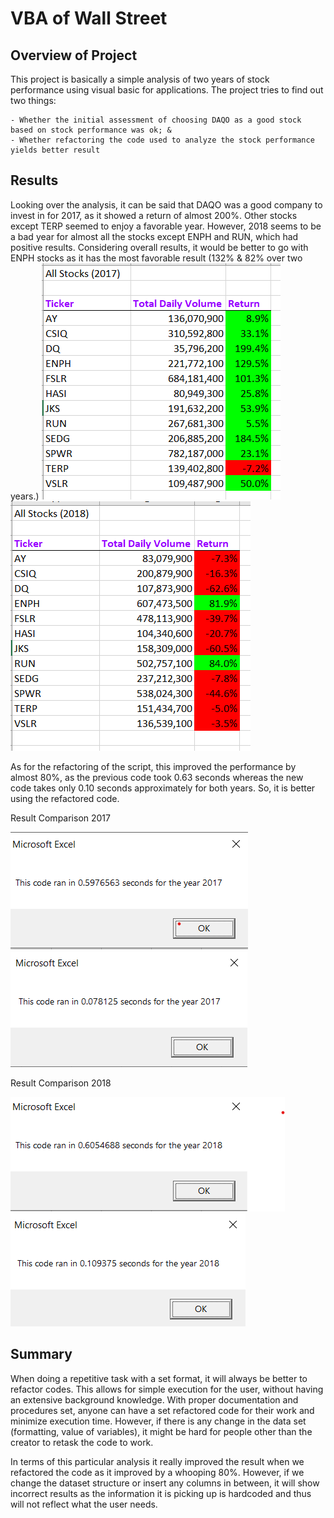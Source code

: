 # VBA of Wall Street

## Overview of Project

This project is basically a simple analysis of two years of stock performance using visual basic for applications. The project tries to find out two things:

    - Whether the initial assessment of choosing DAQO as a good stock based on stock performance was ok; &
    - Whether refactoring the code used to analyze the stock performance yields better result 

## Results

Looking over the analysis, it can be said that DAQO was a good company to invest in for 2017, as it showed a return of almost 200%. Other stocks except TERP seemed to enjoy a favorable year. However, 2018 seems to be a bad year for almost all the stocks except ENPH and RUN, which had positive results. Considering overall results, it would be better to go with ENPH stocks as it has the most favorable result (132% & 82% over two years.)
<img src = resources/2017_result.png></img> <img src= resources/2018_result.png></img>

As for the refactoring of the script, this improved the performance by almost 80%, as the previous code took 0.63 seconds whereas the new code takes only 0.10 seconds approximately for both years. So, it is better using the refactored code.

Result Comparison 2017

<img src = resources/2017_run_old_system.png></img> <img src= resources/VBA_Challenge_2017.png></img>

Result Comparison 2018

<img src = resources/2018_run_old_system.png></img> <img src= resources/VBA_Challenge_2018.png></img>


## Summary

When doing a repetitive task with a set format, it will always be better to refactor codes. This allows for simple execution for the user, without having an extensive background knowledge. With proper documentation and procedures set, anyone can have a set refactored code for their work and minimize execution time. However, if there is any change in the data set (formatting, value of variables), it might be hard for people other than the creator to retask the code to work.

In terms of this particular analysis it really improved the result when we refactored the code as it improved by a whooping 80%. However, if we change the dataset structure or insert any columns in between, it will show incorrect results as the information it is picking up is hardcoded and thus will not reflect what the user needs.  

